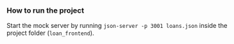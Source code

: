 ### How to run the project

Start the mock server by running `json-server -p 3001 loans.json` inside the project folder (`loan_frontend`).

